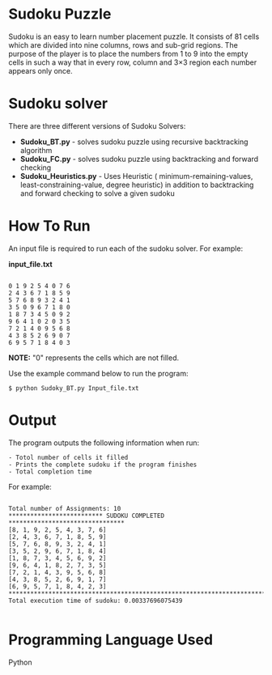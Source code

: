 # Sudoku Puzzle
Sudoku is an easy to learn number placement puzzle. It consists of 
81 cells which are divided into nine columns, rows and sub-grid regions. 
The purpose of the player is to place the numbers from 1 to 9 into the 
empty cells in such a way that in every row, column and 3×3 region each number appears only once.

# Sudoku solver
There are three different versions of Sudoku Solvers:

  - __Sudoku_BT.py__ - solves sudoku puzzle using recursive backtracking algorithm 
  - __Sudoku_FC.py__ - solves sudoku puzzle using backtracking and forward checking
  - __Sudoku_Heuristics.py__ - Uses Heuristic ( minimum-remaining-values, least-constraining-value,
   degree heuristic) in addition to backtracking and forward checking to solve a given sudoku

# How To Run
An input file is required to run each of the sudoku solver. For example:


__input_file.txt__

```

0 1 9 2 5 4 0 7 6
2 4 3 6 7 1 8 5 9
5 7 6 8 9 3 2 4 1
3 5 0 9 6 7 1 8 0
1 8 7 3 4 5 0 9 2
9 6 4 1 0 2 0 3 5
7 2 1 4 0 9 5 6 8
4 3 8 5 2 6 9 0 7
6 9 5 7 1 8 4 0 3

```

__NOTE:__ "0" represents the cells which are not filled.


Use the example command below to run the program:

```
$ python Sudoky_BT.py Input_file.txt 
``` 


# Output
The program outputs the following information when run:

    - Totol number of cells it filled
    - Prints the complete sudoku if the program finishes
    - Total completion time
    
For example:

```

Total number of Assignments: 10
************************** SUDOKU COMPLETED ********************************
[8, 1, 9, 2, 5, 4, 3, 7, 6]
[2, 4, 3, 6, 7, 1, 8, 5, 9]
[5, 7, 6, 8, 9, 3, 2, 4, 1]
[3, 5, 2, 9, 6, 7, 1, 8, 4]
[1, 8, 7, 3, 4, 5, 6, 9, 2]
[9, 6, 4, 1, 8, 2, 7, 3, 5]
[7, 2, 1, 4, 3, 9, 5, 6, 8]
[4, 3, 8, 5, 2, 6, 9, 1, 7]
[6, 9, 5, 7, 1, 8, 4, 2, 3]
****************************************************************************
Total execution time of sudoku: 0.00337696075439


```

# Programming Language Used

Python
